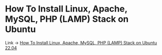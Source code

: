 # How To Install Linux, Apache, MySQL, PHP (LAMP) Stack on Ubuntu

Link -> [How To Install Linux, Apache, MySQL, PHP (LAMP) Stack on Ubuntu 22.04](https://www.digitalocean.com/community/tutorials/how-to-install-linux-apache-mysql-php-lamp-stack-on-ubuntu-22-04)
